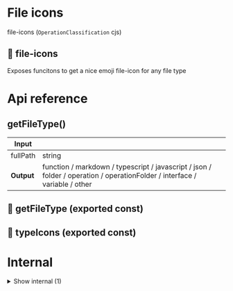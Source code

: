 # File icons

file-icons (`OperationClassification` cjs)


## 🌈 file-icons

Exposes funcitons to get a nice emoji file-icon for any file type




# Api reference

## getFileType()

| Input      |    |    |
| ---------- | -- | -- |
| fullPath | string |  |
| **Output** | function / markdown / typescript / javascript / json / folder / operation / operationFolder / interface / variable / other   |    |



## 📄 getFileType (exported const)

## 📄 typeIcons (exported const)

# Internal

<details><summary>Show internal (1)</summary>
    
  # 🔹 TypeIconEnum








  </details>

